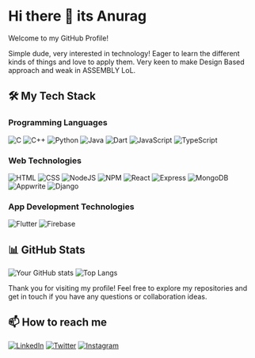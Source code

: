 # Hi there 👋 its Anurag

Welcome to my GitHub Profile!

Simple dude, very interested in technology! Eager to learn the different kinds of things and love to apply them. Very keen to make Design Based approach and weak in ASSEMBLY LoL. 

## 🛠️ My Tech Stack

### Programming Languages
![C](https://img.shields.io/badge/C-121212?style=for-the-badge&logo=c)
![C++](https://img.shields.io/badge/C++-121212?style=for-the-badge&logo=c%2B%2B&logoColor=F34B7D)
![Python](https://img.shields.io/badge/Python-121212?style=for-the-badge&logo=python)
![Java](https://img.shields.io/badge/Java-121212?style=for-the-badge&logo=openjdk&logoColor=B07219)
![Dart](https://img.shields.io/badge/Dart-121212?style=for-the-badge&logo=dart&logoColor=00B4AB)
![JavaScript](https://img.shields.io/badge/JavaScript-121212?style=for-the-badge&logo=javascript)
![TypeScript](https://img.shields.io/badge/TypeScript-121212?style=for-the-badge&logo=typescript)


### Web Technologies
![HTML](https://img.shields.io/badge/HTML5-121212?style=for-the-badge&logo=html5)
![CSS](https://img.shields.io/badge/CSS3-121212?style=for-the-badge&logo=css3&logoColor=1572B6)
![NodeJS](https://img.shields.io/badge/NodeJS-121212?style=for-the-badge&logo=node.js)
![NPM](https://img.shields.io/badge/NPM-121212?style=for-the-badge&logo=npm)
![React](https://img.shields.io/badge/React-121212?style=for-the-badge&logo=react)
![Express](https://img.shields.io/badge/Express-121212?style=for-the-badge&logo=express&logoColor=white)
![MongoDB](https://img.shields.io/badge/MongoDB-121212?style=for-the-badge&logo=mongodb)
![Appwrite](https://img.shields.io/badge/Appwrite-121212?style=for-the-badge&logo=appwrite)
![Django](https://img.shields.io/badge/Django-121212?style=for-the-badge&logo=django&logoColor=095E20)

### App Development Technologies
![Flutter](https://img.shields.io/badge/Flutter-121212?style=for-the-badge&logo=flutter&logoColor=cyan)
![Firebase](https://img.shields.io/badge/Firebase-121212?style=for-the-badge&logo=firebase&logoColor=yellow)

## 📊 GitHub Stats
![Your GitHub stats](https://github-readme-stats.vercel.app/api?username=AnuOdinson117&show_icons=true&theme=radical)
![Top Langs](https://github-readme-stats.vercel.app/api/top-langs/?username=AnuOdinson117&layout=compact&theme=radical)

Thank you for visiting my profile! Feel free to explore my repositories and get in touch if you have any questions or collaboration ideas.

## 📫 How to reach me
[![LinkedIn](https://img.shields.io/badge/LinkedIn-121212?style=for-the-badge&logo=linkedin&logoColor=blue)](https://www.linkedin.com/in/anurag-bhattacharjee-65a487275)
[![Twitter](https://img.shields.io/badge/Twitter-121212?style=for-the-badge&logo=twitter&logoColor=white)](https://x.com/hammydoestweet8?t=qiVlo3v_CsBCl-EUGVRnjg&s=09)
[![Instagram](https://img.shields.io/badge/Instagram-121212?style=for-the-badge&logo=instagram)](https://www.instagram.com/_.hamsen._)

<!--
**GitHam777/GitHam777** is a ✨ _special_ ✨ repository because its `README.md` (this file) appears on your GitHub profile.

Here are some ideas to get you started:

- 🔭 I’m currently working on ...
- 🌱 I’m currently learning ...
- 👯 I’m looking to collaborate on ...
- 🤔 I’m looking for help with ...
- 💬 Ask me about ...
- 📫 How to reach me: ...
- 😄 Pronouns: ...
- ⚡ Fun fact: ...
-->
